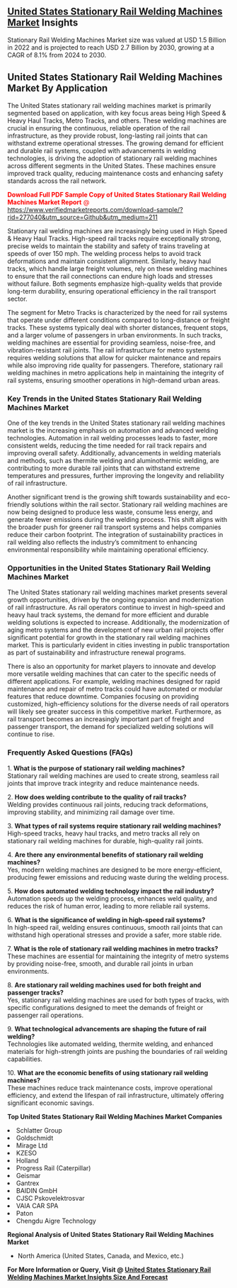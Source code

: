 <h2><a href="https://www.verifiedmarketreports.com/download-sample/?rid=277040&amp;utm_source=Github&amp;utm_medium=211" target="_blank">United States Stationary Rail Welding Machines Market</a> Insights</h2><p>Stationary Rail Welding Machines Market size was valued at USD 1.5 Billion in 2022 and is projected to reach USD 2.7 Billion by 2030, growing at a CAGR of 8.1% from 2024 to 2030.</p><p><h2>United States Stationary Rail Welding Machines Market By Application</h2><p>The United States stationary rail welding machines market is primarily segmented based on application, with key focus areas being High Speed & Heavy Haul Tracks, Metro Tracks, and others. These welding machines are crucial in ensuring the continuous, reliable operation of the rail infrastructure, as they provide robust, long-lasting rail joints that can withstand extreme operational stresses. The growing demand for efficient and durable rail systems, coupled with advancements in welding technologies, is driving the adoption of stationary rail welding machines across different segments in the United States. These machines ensure improved track quality, reducing maintenance costs and enhancing safety standards across the rail network.</p><p><p><span class=""><span style="color: #ff0000;"><strong>Download Full PDF Sample Copy of United States Stationary Rail Welding Machines Market Report</strong> @ </span><a href="https://www.verifiedmarketreports.com/download-sample/?rid=277040&amp;utm_source=Github&amp;utm_medium=211" target="_blank">https://www.verifiedmarketreports.com/download-sample/?rid=277040&amp;utm_source=Github&amp;utm_medium=211</a></span></p></p><p>Stationary rail welding machines are increasingly being used in High Speed & Heavy Haul Tracks. High-speed rail tracks require exceptionally strong, precise welds to maintain the stability and safety of trains traveling at speeds of over 150 mph. The welding process helps to avoid track deformations and maintain consistent alignment. Similarly, heavy haul tracks, which handle large freight volumes, rely on these welding machines to ensure that the rail connections can endure high loads and stresses without failure. Both segments emphasize high-quality welds that provide long-term durability, ensuring operational efficiency in the rail transport sector.</p><p>The segment for Metro Tracks is characterized by the need for rail systems that operate under different conditions compared to long-distance or freight tracks. These systems typically deal with shorter distances, frequent stops, and a larger volume of passengers in urban environments. In such tracks, welding machines are essential for providing seamless, noise-free, and vibration-resistant rail joints. The rail infrastructure for metro systems requires welding solutions that allow for quicker maintenance and repairs while also improving ride quality for passengers. Therefore, stationary rail welding machines in metro applications help in maintaining the integrity of rail systems, ensuring smoother operations in high-demand urban areas.</p><h3>Key Trends in the United States Stationary Rail Welding Machines Market</h3><p>One of the key trends in the United States stationary rail welding machines market is the increasing emphasis on automation and advanced welding technologies. Automation in rail welding processes leads to faster, more consistent welds, reducing the time needed for rail track repairs and improving overall safety. Additionally, advancements in welding materials and methods, such as thermite welding and aluminothermic welding, are contributing to more durable rail joints that can withstand extreme temperatures and pressures, further improving the longevity and reliability of rail infrastructure.</p><p>Another significant trend is the growing shift towards sustainability and eco-friendly solutions within the rail sector. Stationary rail welding machines are now being designed to produce less waste, consume less energy, and generate fewer emissions during the welding process. This shift aligns with the broader push for greener rail transport systems and helps companies reduce their carbon footprint. The integration of sustainability practices in rail welding also reflects the industry’s commitment to enhancing environmental responsibility while maintaining operational efficiency.</p><h3>Opportunities in the United States Stationary Rail Welding Machines Market</h3><p>The United States stationary rail welding machines market presents several growth opportunities, driven by the ongoing expansion and modernization of rail infrastructure. As rail operators continue to invest in high-speed and heavy haul track systems, the demand for more efficient and durable welding solutions is expected to increase. Additionally, the modernization of aging metro systems and the development of new urban rail projects offer significant potential for growth in the stationary rail welding machines market. This is particularly evident in cities investing in public transportation as part of sustainability and infrastructure renewal programs.</p><p>There is also an opportunity for market players to innovate and develop more versatile welding machines that can cater to the specific needs of different applications. For example, welding machines designed for rapid maintenance and repair of metro tracks could have automated or modular features that reduce downtime. Companies focusing on providing customized, high-efficiency solutions for the diverse needs of rail operators will likely see greater success in this competitive market. Furthermore, as rail transport becomes an increasingly important part of freight and passenger transport, the demand for specialized welding solutions will continue to rise.</p><h3>Frequently Asked Questions (FAQs)</h3><p>1. <b>What is the purpose of stationary rail welding machines?</b><br>Stationary rail welding machines are used to create strong, seamless rail joints that improve track integrity and reduce maintenance needs.</p><p>2. <b>How does welding contribute to the quality of rail tracks?</b><br>Welding provides continuous rail joints, reducing track deformations, improving stability, and minimizing rail damage over time.</p><p>3. <b>What types of rail systems require stationary rail welding machines?</b><br>High-speed tracks, heavy haul tracks, and metro tracks all rely on stationary rail welding machines for durable, high-quality rail joints.</p><p>4. <b>Are there any environmental benefits of stationary rail welding machines?</b><br>Yes, modern welding machines are designed to be more energy-efficient, producing fewer emissions and reducing waste during the welding process.</p><p>5. <b>How does automated welding technology impact the rail industry?</b><br>Automation speeds up the welding process, enhances weld quality, and reduces the risk of human error, leading to more reliable rail systems.</p><p>6. <b>What is the significance of welding in high-speed rail systems?</b><br>In high-speed rail, welding ensures continuous, smooth rail joints that can withstand high operational stresses and provide a safer, more stable ride.</p><p>7. <b>What is the role of stationary rail welding machines in metro tracks?</b><br>These machines are essential for maintaining the integrity of metro systems by providing noise-free, smooth, and durable rail joints in urban environments.</p><p>8. <b>Are stationary rail welding machines used for both freight and passenger tracks?</b><br>Yes, stationary rail welding machines are used for both types of tracks, with specific configurations designed to meet the demands of freight or passenger rail operations.</p><p>9. <b>What technological advancements are shaping the future of rail welding?</b><br>Technologies like automated welding, thermite welding, and enhanced materials for high-strength joints are pushing the boundaries of rail welding capabilities.</p><p>10. <b>What are the economic benefits of using stationary rail welding machines?</b><br>These machines reduce track maintenance costs, improve operational efficiency, and extend the lifespan of rail infrastructure, ultimately offering significant economic savings.</p></p><p><strong>Top United States Stationary Rail Welding Machines Market Companies</strong></p><div data-test-id=""><p><li>Schlatter Group</li><li> Goldschmidt</li><li> Mirage Ltd</li><li> KZESO</li><li> Holland</li><li> Progress Rail (Caterpillar)</li><li> Geismar</li><li> Gantrex</li><li> BAIDIN GmbH</li><li> CJSC Pskovelektrosvar</li><li> VAIA CAR SPA</li><li> Paton</li><li> Chengdu Aigre Technology</li></p><div><strong>Regional Analysis of&nbsp;United States Stationary Rail Welding Machines Market</strong></div><ul><li dir="ltr"><p dir="ltr">North America&nbsp;(United States, Canada, and Mexico, etc.)</p></li></ul><p><strong>For More Information or Query, Visit @&nbsp;</strong><strong><a href="https://www.verifiedmarketreports.com/product/stationary-rail-welding-machines-market/?utm_source=Github&amp;utm_medium=211" target="_blank">United States Stationary Rail Welding Machines Market Insights Size And Forecast</a></strong></p></div>

